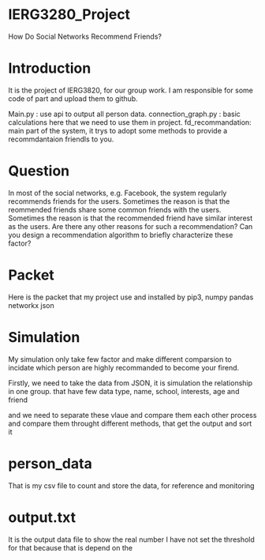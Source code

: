 # IERG3280_Project
How Do Social Networks Recommend Friends?

# Introduction
It is the project of IERG3820, for our group work.
I am responsible for some code of part and upload them to github.

Main.py :             use api to output all person data.
connection_graph.py : basic calculations here that we need to use them in project.
fd_recommandation:    main part of the system,
                      it trys to adopt some methods to provide a recommdantaion friendls to you.

# Question
In most of the social networks, 
e.g. Facebook, the system regularly recommends friends for the users. 
Sometimes the reason is that the reommended friends share some common friends with the users. 
Sometimes the reason is that the recommended friend have similar interest as the users. 
Are there any other reasons for such a recommendation? 
Can you design a recommendation algorithm to briefly characterize these factor?

# Packet
Here is the packet that my project use and installed by pip3,
numpy
pandas
networkx
json

# Simulation 
My simulation only take few factor and make different comparsion to incidate 
which person are highly recommanded to become your firend.

Firstly, we need to take the data from JSON, it is simulation the relationship in one group.
that have few data type, name, school, interests, age and friend

and we need to separate these vlaue and compare them each other
process and compare them throught different methods, that get the output and sort it

# person_data
That is my csv file to count and store the data, for reference and monitoring 

# output.txt
It is the output data file to show the real number
I have not set the threshold for that because that is depend on the 
